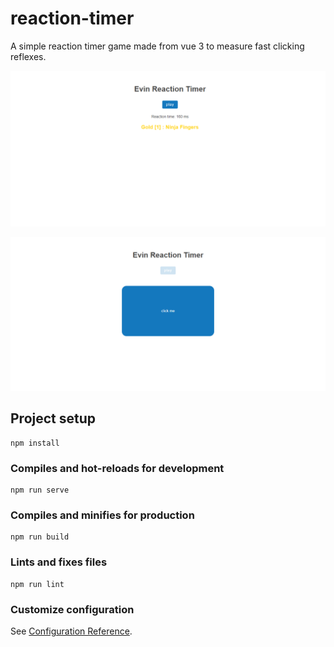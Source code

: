 # reaction-timer

A simple reaction timer game made from vue 3 to measure fast clicking reflexes.

![Gold Rank 1](images/gold-rank.png)

![Start Play](images/reaction-timer-start.png)


## Project setup
```
npm install
```

### Compiles and hot-reloads for development
```
npm run serve
```

### Compiles and minifies for production
```
npm run build
```

### Lints and fixes files
```
npm run lint
```

### Customize configuration
See [Configuration Reference](https://cli.vuejs.org/config/).

